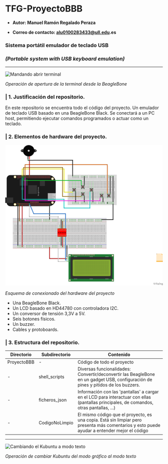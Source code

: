 
# TFG-ProyectoBBB

* __Autor: Manuel Ramón Regalado Peraza__

* __Correo de contacto: alu0100283433@ull.edu.es__

### Sistema portátil emulador de teclado USB
### *(Portable system with USB keyboard emulation)*

---


![Mandando abrir terminal](./imgs/VID_20250715_185456.gif)

<i>Operación de apertura de la terminal desde la BeagleBone</i>


### | 1. Justificación del repositorio.


En este repositorio se encuentra todo el código del proyecto. Un emulador de teclado USB basado en una BeagleBone Black. Se conectará a un PC host, permitiendo ejecutar comandos programados o actuar como un teclado.


### | 2. Elementos de hardware del proyecto.


![Conexionado del proyecto](./imgs/Esquema3_bb.png)

<i>Esquema de conexionado del hardware del proyecto</i>

* Una BeagleBone Black.
* Un LCD basado en HD44780 con controladora I2C.
* Un conversor de tensión 3,3V a 5V.
* Seis botones físicos.
* Un buzzer.
* Cables y protoboards.


### | 3. Estructura del repositorio.

	
| Directorio| Subdirectorio | Contenido |
| ----------- | ----------- |----------- |
|  ProyectoBBB | - |  Código de todo el proyecto |
| - |  shell_scripts | Diversas funcionalidades: Convertir/deconvertir las BeagleBone en un gadget USB, configuración de pines y pitidos de los buzzers. |
| - | ficheros_json | Información con las 'pantallas' a cargar en el LCD para interactuar con ellas (pantallas principales, de comandos, otras pantallas, ...)|
| - | CodigoNoLimpio | El mismo código que el proyecto, es una copia. Está sin limpiar pero presenta más comentarios y esto puede ayudar a entender mejor el código |

----


![Cambiando el Kubuntu a modo texto](./imgs/VID_20250715_185316.gif)

<i>Operación de cambiar Kubuntu del modo gráfico al modo texto</i>

